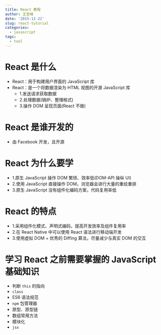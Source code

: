 ```yaml
---
title: React 教程
author: 王哲峰
date: '2015-11-22'
slug: react-tutorial
categories:
  - javascript
tags:
  - tool
---
```


# React 是什么

- React：用于构建用户界面的 JavaScript 库
- React：是一个将数据渲染为 HTML 视图的开源 JavaScript 库
    - 1.发送请求获取数据
    - 2.处理数据(锅炉、整理格式)
    - 3.操作 DOM 呈现页面(React 不做)

# React 是谁开发的

- 由 Facebook 开发，且开源

# React 为什么要学

- 1.原生 JavaScript 操作 DOM 繁琐、效率低(DOM-API 操纵 UI)
- 2.使用 JavaScript 直接操作 DOM，浏览器会进行大量的重绘重排
- 3.原生 JavaScript 没有组件化编码方案，代码复用率低

# React 的特点

- 1.采用组件化模式、声明式编码，提高开发效率及组件复用率
- 2.在 React Native 中可以使用 React 语法进行移动端开发
- 3.使用虚拟 DOM + 优秀的 Diffing 算法，尽量减少与真实 DOM 的交互

# 学习 React 之前需要掌握的 JavaScript 基础知识

- 判断 `this` 的指向
- `class`
- ES6 语法规范
- `npm` 包管理器
- 原型、原型链
- 数组常用方法
- 模块化
- `jsx`
